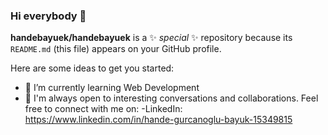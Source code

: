### Hi everybody 👋


**handebayuek/handebayuek** is a ✨ _special_ ✨ repository because its `README.md` (this file) appears on your GitHub profile.

Here are some ideas to get you started:
- 🌱 I’m currently learning Web Development
- 👯 I'm always open to interesting conversations and collaborations. Feel free to connect with me on:
        -LinkedIn: https://www.linkedin.com/in/hande-gurcanoglu-bayuk-15349815


